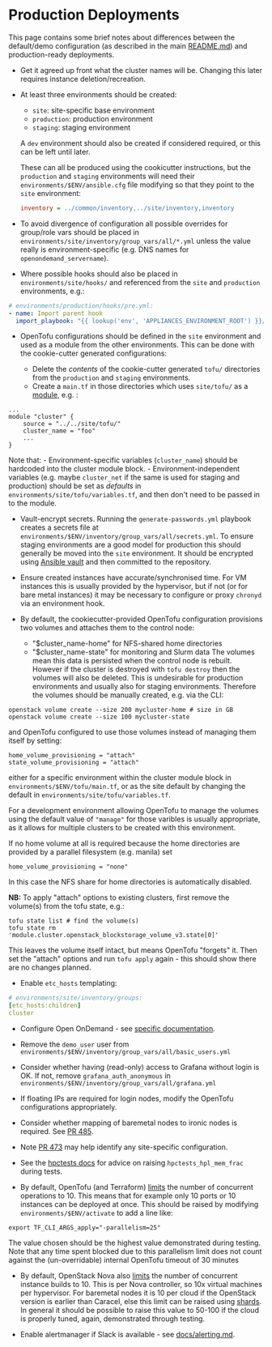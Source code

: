 # Production Deployments

This page contains some brief notes about differences between the default/demo
configuration (as described in the main [README.md](../README.md)) and
production-ready deployments.

- Get it agreed up front what the cluster names will be. Changing this later
  requires instance deletion/recreation.

- At least three environments should be created:

  - `site`: site-specific base environment
  - `production`: production environment
  - `staging`: staging environment

  A `dev` environment should also be created if considered required, or this
  can be left until later.

  These can all be produced using the cookicutter instructions, but the
  `production` and `staging` environments will need their
  `environments/$ENV/ansible.cfg` file modifying so that they point to the
  `site` environment:

  ```ini
  inventory = ../common/inventory,../site/inventory,inventory
  ```

- To avoid divergence of configuration all possible overrides for group/role
  vars should be placed in `environments/site/inventory/group_vars/all/*.yml`
  unless the value really is environment-specific (e.g. DNS names for
  `openondemand_servername`).

- Where possible hooks should also be placed in `environments/site/hooks/`
  and referenced from the `site` and `production` environments, e.g.:

```yaml
# environments/production/hooks/pre.yml:
- name: Import parent hook
  import_playbook: "{{ lookup('env', 'APPLIANCES_ENVIRONMENT_ROOT') }}/../site/hooks/pre.yml"
```

- OpenTofu configurations should be defined in the `site` environment and used
  as a module from the other environments. This can be done with the
  cookie-cutter generated configurations:

  - Delete the _contents_ of the cookie-cutter generated `tofu/` directories
    from the `production` and `staging` environments.
  - Create a `main.tf` in those directories which uses `site/tofu/` as a
    [module](https://opentofu.org/docs/language/modules/), e.g. :

```text
...
module "cluster" {
    source = "../../site/tofu/"
    cluster_name = "foo"
    ...
}
```

Note that: - Environment-specific variables (`cluster_name`) should be hardcoded
into the cluster module block. - Environment-independent variables (e.g. maybe `cluster_net` if the
same is used for staging and production) should be set as _defaults_
in `environments/site/tofu/variables.tf`, and then don't need to
be passed in to the module.

- Vault-encrypt secrets. Running the `generate-passwords.yml` playbook creates
  a secrets file at `environments/$ENV/inventory/group_vars/all/secrets.yml`.
  To ensure staging environments are a good model for production this should
  generally be moved into the `site` environment. It should be encrypted
  using [Ansible vault](https://docs.ansible.com/ansible/latest/user_guide/vault.html)
  and then committed to the repository.

- Ensure created instances have accurate/synchronised time. For VM instances
  this is usually provided by the hypervisor, but if not (or for bare metal
  instances) it may be necessary to configure or proxy `chronyd` via an
  environment hook.

- By default, the cookiecutter-provided OpenTofu configuration provisions two
  volumes and attaches them to the control node:

  - "$cluster_name-home" for NFS-shared home directories
  - "$cluster_name-state" for monitoring and Slurm data
    The volumes mean this data is persisted when the control node is rebuilt.
    However if the cluster is destroyed with `tofu destroy` then the volumes will
    also be deleted. This is undesirable for production environments and usually
    also for staging environments. Therefore the volumes should be manually
    created, e.g. via the CLI:

```shell
openstack volume create --size 200 mycluster-home # size in GB
openstack volume create --size 100 mycluster-state
```

and OpenTofu configured to use those volumes instead of managing them itself
by setting:

```text
home_volume_provisioning = "attach"
state_volume_provisioning = "attach"
```

either for a specific environment within the cluster module block in
`environments/$ENV/tofu/main.tf`, or as the site default by changing the
default in `environments/site/tofu/variables.tf`.

For a development environment allowing OpenTofu to manage the volumes using
the default value of `"manage"` for those varibles is usually appropriate, as
it allows for multiple clusters to be created with this environment.

If no home volume at all is required because the home directories are provided
by a parallel filesystem (e.g. manila) set

```text
home_volume_provisioning = "none"
```

In this case the NFS share for home directories is automatically disabled.

**NB:** To apply "attach" options to existing clusters, first remove the
volume(s) from the tofu state, e.g.:

```shell
tofu state list # find the volume(s)
tofu state rm 'module.cluster.openstack_blockstorage_volume_v3.state[0]'
```

This leaves the volume itself intact, but means OpenTofu "forgets" it. Then
set the "attach" options and run `tofu apply` again - this should show there
are no changes planned.

- Enable `etc_hosts` templating:

```yaml
# environments/site/inventory/groups:
[etc_hosts:children]
cluster
```

- Configure Open OnDemand - see [specific documentation](openondemand.md).

- Remove the `demo_user` user from `environments/$ENV/inventory/group_vars/all/basic_users.yml`

- Consider whether having (read-only) access to Grafana without login is OK. If not, remove `grafana_auth_anonymous` in `environments/$ENV/inventory/group_vars/all/grafana.yml`

- If floating IPs are required for login nodes, modify the OpenTofu configurations
  appropriately.

- Consider whether mapping of baremetal nodes to ironic nodes is required. See
  [PR 485](https://github.com/stackhpc/ansible-slurm-appliance/pull/485).

- Note [PR 473](https://github.com/stackhpc/ansible-slurm-appliance/pull/473)
  may help identify any site-specific configuration.

- See the [hpctests docs](../ansible/roles/hpctests/README.md) for advice on
  raising `hpctests_hpl_mem_frac` during tests.

- By default, OpenTofu (and Terraform) [limits](https://opentofu.org/docs/cli/commands/apply/#apply-options)
  the number of concurrent operations to 10. This means that for example only
  10 ports or 10 instances can be deployed at once. This should be raised by
  modifying `environments/$ENV/activate` to add a line like:

```text
export TF_CLI_ARGS_apply="-parallelism=25"
```

The value chosen should be the highest value demonstrated during testing.
Note that any time spent blocked due to this parallelism limit does not count
against the (un-overridable) internal OpenTofu timeout of 30 minutes

- By default, OpenStack Nova also [limits](https://docs.openstack.org/nova/latest/configuration/config.html#DEFAULT.max_concurrent_builds)
  the number of concurrent instance builds to 10. This is per Nova controller,
  so 10x virtual machines per hypervisor. For baremetal nodes it is 10 per cloud
  if the OpenStack version is earlier than Caracel, else this limit can be
  raised using [shards](https://specs.openstack.org/openstack/nova-specs/specs/2024.1/implemented/ironic-shards.html).
  In general it should be possible to raise this value to 50-100 if the cloud
  is properly tuned, again, demonstrated through testing.

- Enable alertmanager if Slack is available - see [docs/alerting.md](./alerting.md).

